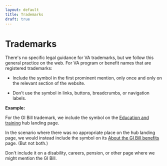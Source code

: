 ```yaml
---
layout: default
title: Trademarks
draft: true
---
```


# Trademarks

There's no specific legal guidance for VA trademarks, but we follow this general practice on the web. For VA program or benefit names that are registered trademarks:

- Include the symbol in the first prominent mention, only once and only on the relevant section of the website.

- Don't use the symbol in links, buttons, breadcrumbs, or navigation labels. 

  

**Example:**

For the GI Bill trademark, we  include the symbol on the [Education and training](https://www.va.gov/education/) hub landing page. 

In the scenario where there was no appropriate place on the hub landing page, we would instead include the symbol on its [About the GI Bill benefits](https://www.va.gov/education/about-gi-bill-benefits/) page. (But not both.)

Don't include it on a disability, careers, pension, or other page where we might mention the GI Bill.





